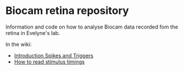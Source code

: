 # Biocam retina repository

Information and code on how to analyse Biocam data recorded fom the retina in Evelyne's lab.

In the wiki:
* [Introduction Spikes and Triggers](https://github.com/GerritHilgen/info-and-code-for-retina-recordings/wiki/1-Introduction-Spikes-and-Triggers)
* [How to read stimulus timings](https://github.com/GerritHilgen/info-and-code-for-retina-recordings/wiki/2-How-to-read-stimulus-timings)
